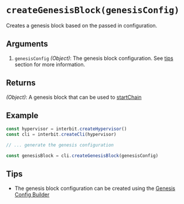 # `createGenesisBlock(genesisConfig)`

Creates a genesis block based on the passed in configuration.


## Arguments

1. `genesisConfig` *(Object)*: The genesis block configuration. See
   [tips](#tips) section for more information.


## Returns

*(Object)*: A genesis block that can be used to
[startChain](startChain.md)


## Example

```js
const hypervisor = interbit.createHypervisor()
const cli = interbit.createCli(hypervisor)

// ... generate the genesis configuration

const genesisBlock = cli.createGenesisBlock(genesisConfig)
```


## Tips

- The genesis block configuration can be created using the [Genesis
  Config Builder](../genesisConfigBuilder.md)

